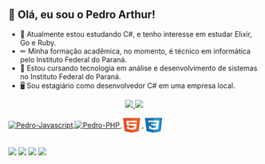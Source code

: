 ## 👋 Olá, eu sou o Pedro Arthur!
- 🧠 Atualmente estou estudando C#, e tenho interesse em estudar Elixir, Go e Ruby. 
- ✏ Minha formação acadêmica, no momento, é técnico em informática pelo Instituto Federal do Paraná. 
- 🚀  Estou cursando tecnologia em análise e desenvolvimento de sistemas no Instituto Federal do Paraná. 
- 🖥 Sou estagiário como desenvolvedor C# em uma empresa local. 
 
<div align="center">
  <a href="https://github.com/lahat-herev">
  <img height="180em" src="https://github-readme-stats.vercel.app/api?username=lahat-herev&show_icons=true&theme=dracula&include_all_commits=true&count_private=true"/>
  <img height="180em" src="https://github-readme-stats.vercel.app/api/top-langs/?username=lahat-herev&layout=compact&langs_count=7&theme=dracula"/>
</div>
 <div style="display: inline_block"><br>
  <img align="center" alt="Pedro-Javascript" height="30" width="40" src="https://cdn.jsdelivr.net/gh/devicons/devicon/icons/javascript/javascript-original.svg" />
  <img align="center" alt="Pedro-PHP" height="30" width="40" src="https://cdn.jsdelivr.net/gh/devicons/devicon/icons/php/php-original.svg" />
  <img align="center" alt="Pedro-HTML" height="30" width="40" src="https://raw.githubusercontent.com/devicons/devicon/master/icons/html5/html5-original.svg">
  <img align="center" alt="Pedro-CSS" height="30" width="40" src="https://raw.githubusercontent.com/devicons/devicon/master/icons/css3/css3-original.svg">
</div>
  
##
  
 <div> 
  <a href="https://instagram.com/pedroarthuraloliveira" target="_blank"><img src="https://img.shields.io/badge/-Instagram-%23E4405F?style=for-the-badge&logo=instagram&logoColor=white" target="_blank"></a>
 	<a href="https://www.twitch.tv/glimmeer" target="_blank"><img src="https://img.shields.io/badge/Twitch-9146FF?style=for-the-badge&logo=twitch&logoColor=white" target="_blank"></a>
  <a href = "mailto:pedroarthuralvesdeoliveira1@gmail.com"><img src="https://img.shields.io/badge/-Gmail-%23333?style=for-the-badge&logo=gmail&logoColor=white" target="_blank"></a>
  <a href="https://www.linkedin.com/in/pedro-arthur-a-13a78a1b8" target="_blank"><img src="https://img.shields.io/badge/-LinkedIn-%230077B5?style=for-the-badge&logo=linkedin&logoColor=white" target="_blank"></a> 
 
<!--   ![Snake animation](https://github.com/lahat-herev/lahat-herev/blob/output/github-contribution-grid-snake.svg) -->
 
</div>
